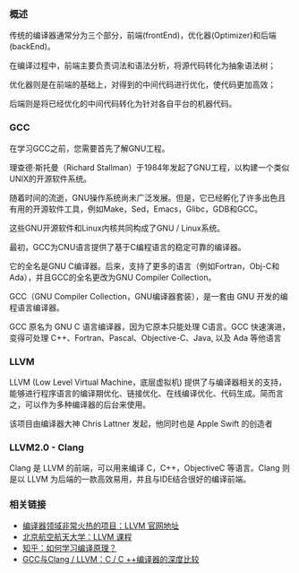
### 概述

传统的编译器通常分为三个部分，前端(frontEnd)，优化器(Optimizer)和后端(backEnd)。

在编译过程中，前端主要负责词法和语法分析，将源代码转化为抽象语法树；

优化器则是在前端的基础上，对得到的中间代码进行优化，使代码更加高效；

后端则是将已经优化的中间代码转化为针对各自平台的机器代码。

### GCC

在学习GCC之前，您需要首先了解GNU工程。

理查德·斯托曼（Richard Stallman）于1984年发起了GNU工程，以构建一个类似UNIX的开源软件系统。

随着时间的流逝，GNU操作系统尚未广泛发展。但是，它已经孵化了许多出色且有用的开源软件工具，例如Make，Sed，Emacs，Glibc，GDB和GCC。

这些GNU开源软件和Linux内核共同构成了GNU / Linux系统。

最初，GCC为CNU语言提供了基于C编程语言的稳定可靠的编译器。

它的全名是GNU C编译器。后来，支持了更多的语言（例如Fortran，Obj-C和Ada），并且GCC的全名更改为GNU Compiler Collection。

GCC（GNU Compiler Collection，GNU编译器套装），是一套由 GNU 开发的编程语言编译器。

GCC 原名为 GNU C 语言编译器，因为它原本只能处理 C语言。GCC 快速演进，变得可处理 C++、Fortran、Pascal、Objective-C、Java, 以及 Ada 等他语言

### LLVM

LLVM (Low Level Virtual Machine，底层虚拟机) 提供了与编译器相关的支持，能够进行程序语言的编译期优化、链接优化、在线编译优化、代码生成。简而言之，可以作为多种编译器的后台来使用。

该项目由编译器大神 Chris Lattner 发起，他同时也是 Apple Swift 的创造者

### LLVM2.0 - Clang

Clang 是 LLVM 的前端，可以用来编译 C，C++，ObjectiveC 等语言。Clang 则是以 LLVM 为后端的一款高效易用，并且与IDE结合很好的编译前端。

### 相关链接

- [编译器领域非常火热的项目：LLVM 官网地址](https://llvm.org/)
- [北京航空航天大学：LLVM 课程](https://buaa-se-compiling.github.io/miniSysY-tutorial/pre/llvm_ir_quick_primer.html)
- [知乎：如何学习编译原理？](https://www.zhihu.com/question/21515496)
- [GCC与Clang / LLVM：C / C ++编译器的深度比较 ](https://www.cnblogs.com/findumars/p/14213309.html)
